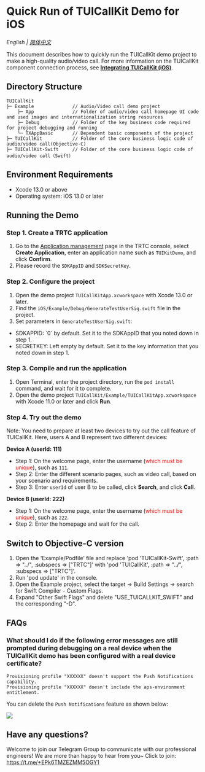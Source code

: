 # Quick Run of TUICallKit Demo for iOS

_English | [简体中文](README-zh_CN.md)_

This document describes how to quickly run the TUICallKit demo project to make a high-quality audio/video call. For more information on the TUICallKit component connection process, see **[Integrating TUICallKit (iOS)](https://www.tencentcloud.com/document/product/647/46660)**.

## Directory Structure

```
TUICallKit
├─ Example              // Audio/Video call demo project
    ├─ App              // Folder of audio/video call homepage UI code and used images and internationalization string resources
    ├─ Debug            // Folder of the key business code required for project debugging and running
    └─ TXAppBasic       // Dependent basic components of the project
├─ TUICallKit           // Folder of the core business logic code of audio/video call(Objective-C)
├─ TUICallKit-Swift     // Folder of the core business logic code of audio/video call（Swift）
```

## Environment Requirements
- Xcode 13.0 or above
- Operating system: iOS 13.0 or later

## Running the Demo

[](id:ui.step1)
### Step 1. Create a TRTC application
1. Go to the [Application management](https://console.trtc.io/) page in the TRTC console, select **Create Application**, enter an application name such as `TUIKitDemo`, and click **Confirm**.
2. Please record the `SDKAppID` and `SDKSecretKey`.

[](id:ui.step2)
### Step 2. Configure the project
1. Open the demo project `TUICallKitApp.xcworkspace` with Xcode 13.0 or later.
2. Find the `iOS/Example/Debug/GenerateTestUserSig.swift` file in the project.
3. Set parameters in `GenerateTestUserSig.swift`:
<ul style="margin:0"><li/>SDKAPPID: `0` by default. Set it to the SDKAppID that you noted down in step 1.
<li/>SECRETKEY: Left empty by default. Set it to the key information that you noted down in step 1.</ul>

[](id:ui.step3)
### Step 3. Compile and run the application

1. Open Terminal, enter the project directory, run the `pod install` command, and wait for it to complete.
2. Open the demo project `TUICallKit/Example/TUICallKitApp.xcworkspace` with Xcode 11.0 or later and click **Run**.

[](id:ui.step4)
### Step 4. Try out the demo

Note: You need to prepare at least two devices to try out the call feature of TUICallKit. Here, users A and B represent two different devices:

**Device A (userId: 111)**

- Step 1: On the welcome page, enter the username (<font color=red>which must be unique</font>), such as `111`. 
- Step 2: Enter the different scenario pages, such as video call, based on your scenario and requirements.
- Step 3: Enter `userId` of user B to be called, click **Search**, and click **Call**.

**Device B (userId: 222)**

- Step 1: On the welcome page, enter the username (<font color=red>which must be unique</font>), such as `222`.
- Step 2: Enter the homepage and wait for the call.

## Switch to Objective-C version
1. Open the 'Example/Podfile' file and replace 'pod 'TUICallKit-Swift', :path => "../", :subspecs => ["TRTC"]' with 'pod 'TUICallKit', :path => "../", :subspecs => ["TRTC"]'.
1. Run 'pod update' in the console.
1. Open the Example project, select the target -> Build Settings -> search for Swift Compiler - Custom Flags.
1. Expand "Other Swift Flags" and delete "USE_TUICALLKIT_SWIFT" and the corresponding "-D".

## FAQs

### What should I do if the following error messages are still prompted during debugging on a real device when the TUICallKit demo has been configured with a real device certificate?

```
Provisioning profile "XXXXXX" doesn't support the Push Notifications capability.  
Provisioning profile "XXXXXX" doesn't include the aps-environment entitlement.
```

You can delete the `Push Notifications` feature as shown below:

![](https://qcloudimg.tencent-cloud.cn/raw/800bfcdc73e1927e24b5419f09ecef7a.png)


## Have any questions?
Welcome to join our Telegram Group to communicate with our professional engineers! We are more than happy to hear from you~
Click to join: https://t.me/+EPk6TMZEZMM5OGY1
